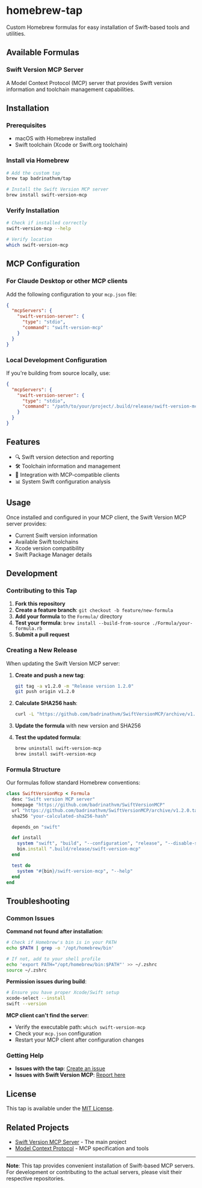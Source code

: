 # homebrew-tap

Custom Homebrew formulas for easy installation of Swift-based tools and utilities.

## Available Formulas

### Swift Version MCP Server

A Model Context Protocol (MCP) server that provides Swift version information and toolchain management capabilities.

## Installation

### Prerequisites

- macOS with Homebrew installed
- Swift toolchain (Xcode or Swift.org toolchain)

### Install via Homebrew

```bash
# Add the custom tap
brew tap badrinathvm/tap

# Install the Swift Version MCP server
brew install swift-version-mcp
```

### Verify Installation

```bash
# Check if installed correctly
swift-version-mcp --help

# Verify location
which swift-version-mcp
```

## MCP Configuration

### For Claude Desktop or other MCP clients

Add the following configuration to your `mcp.json` file:

```json
{
  "mcpServers": {
    "swift-version-server": {
      "type": "stdio",
      "command": "swift-version-mcp"
    }
  }
}
```

### Local Development Configuration

If you're building from source locally, use:

```json
{
  "mcpServers": {
    "swift-version-server": {
      "type": "stdio",
      "command": "/path/to/your/project/.build/release/swift-version-mcp"
    }
  }
}
```

## Features

- 🔍 Swift version detection and reporting
- 🛠️ Toolchain information and management
- 🔧 Integration with MCP-compatible clients
- 📊 System Swift configuration analysis

## Usage

Once installed and configured in your MCP client, the Swift Version MCP server provides:

- Current Swift version information
- Available Swift toolchains
- Xcode version compatibility
- Swift Package Manager details

## Development

### Contributing to this Tap

1. **Fork this repository**
2. **Create a feature branch**: `git checkout -b feature/new-formula`
3. **Add your formula** to the `Formula/` directory
4. **Test your formula**: `brew install --build-from-source ./Formula/your-formula.rb`
5. **Submit a pull request**

### Creating a New Release

When updating the Swift Version MCP server:

1. **Create and push a new tag**:
   ```bash
   git tag -a v1.2.0 -m "Release version 1.2.0"
   git push origin v1.2.0
   ```

2. **Calculate SHA256 hash**:
   ```bash
   curl -L "https://github.com/badrinathvm/SwiftVersionMCP/archive/v1.2.0.tar.gz" | shasum -a 256
   ```

3. **Update the formula** with new version and SHA256

4. **Test the updated formula**:
   ```bash
   brew uninstall swift-version-mcp
   brew install swift-version-mcp
   ```

### Formula Structure

Our formulas follow standard Homebrew conventions:

```ruby
class SwiftVersionMcp < Formula
  desc "Swift version MCP server"
  homepage "https://github.com/badrinathvm/SwiftVersionMCP"
  url "https://github.com/badrinathvm/SwiftVersionMCP/archive/v1.2.0.tar.gz"
  sha256 "your-calculated-sha256-hash"

  depends_on "swift"

  def install
    system "swift", "build", "--configuration", "release", "--disable-sandbox"
    bin.install ".build/release/swift-version-mcp"
  end

  test do
    system "#{bin}/swift-version-mcp", "--help"
  end
end
```

## Troubleshooting

### Common Issues

**Command not found after installation**:
```bash
# Check if Homebrew's bin is in your PATH
echo $PATH | grep -o '/opt/homebrew/bin'

# If not, add to your shell profile
echo 'export PATH="/opt/homebrew/bin:$PATH"' >> ~/.zshrc
source ~/.zshrc
```

**Permission issues during build**:
```bash
# Ensure you have proper Xcode/Swift setup
xcode-select --install
swift --version
```

**MCP client can't find the server**:
- Verify the executable path: `which swift-version-mcp`
- Check your `mcp.json` configuration
- Restart your MCP client after configuration changes

### Getting Help

- **Issues with the tap**: [Create an issue](https://github.com/badrinathvm/homebrew-tap/issues)
- **Issues with Swift Version MCP**: [Report here](https://github.com/badrinathvm/SwiftVersionMCP/issues)

## License

This tap is available under the [MIT License](LICENSE).

## Related Projects

- [Swift Version MCP Server](https://github.com/badrinathvm/SwiftVersionMCP) - The main project
- [Model Context Protocol](https://github.com/modelcontextprotocol) - MCP specification and tools

---

**Note**: This tap provides convenient installation of Swift-based MCP servers. For development or contributing to the actual servers, please visit their respective repositories.
